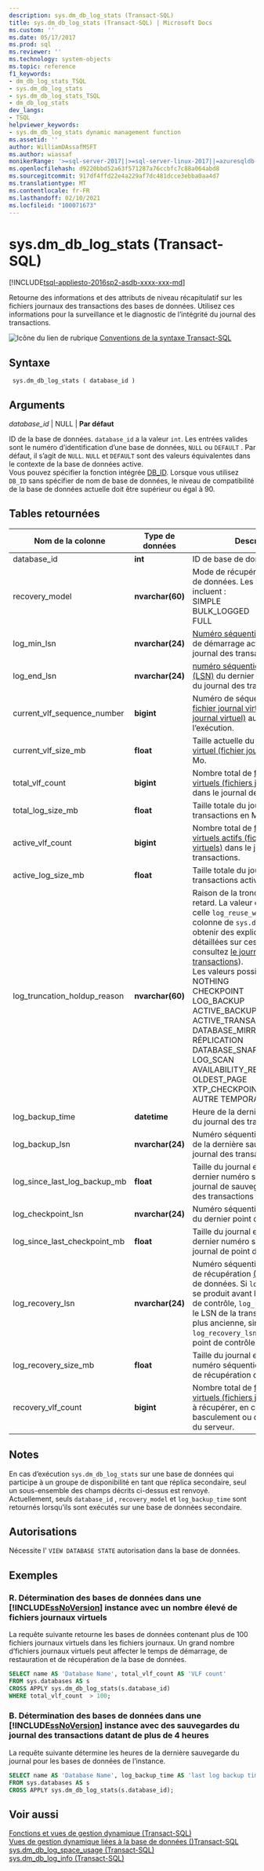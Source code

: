 ```yaml
---
description: sys.dm_db_log_stats (Transact-SQL)
title: sys.dm_db_log_stats (Transact-SQL) | Microsoft Docs
ms.custom: ''
ms.date: 05/17/2017
ms.prod: sql
ms.reviewer: ''
ms.technology: system-objects
ms.topic: reference
f1_keywords:
- dm_db_log_stats_TSQL
- sys.dm_db_log_stats
- sys.dm_db_log_stats_TSQL
- dm_db_log_stats
dev_langs:
- TSQL
helpviewer_keywords:
- sys.dm_db_log_stats dynamic management function
ms.assetid: ''
author: WilliamDAssafMSFT
ms.author: wiassaf
monikerRange: '>=sql-server-2017||>=sql-server-linux-2017||=azuresqldb-mi-current'
ms.openlocfilehash: d9220bbd52a63f571287a76ccbfc7c88a064abd8
ms.sourcegitcommit: 917df4ffd22e4a229af7dc481dcce3ebba0aa4d7
ms.translationtype: MT
ms.contentlocale: fr-FR
ms.lasthandoff: 02/10/2021
ms.locfileid: "100071673"
---
```

# <a name="sysdm_db_log_stats-transact-sql"></a>sys.dm_db_log_stats (Transact-SQL)   
[!INCLUDE[tsql-appliesto-2016sp2-asdb-xxxx-xxx-md](../../includes/tsql-appliesto-2016sp2-asdb-xxxx-xxx-md.md)]

Retourne des informations et des attributs de niveau récapitulatif sur les fichiers journaux des transactions des bases de données. Utilisez ces informations pour la surveillance et le diagnostic de l’intégrité du journal des transactions.   
  
 ![Icône du lien de rubrique](../../database-engine/configure-windows/media/topic-link.gif "Icône du lien de rubrique") [Conventions de la syntaxe Transact-SQL](../../t-sql/language-elements/transact-sql-syntax-conventions-transact-sql.md)  
  
## <a name="syntax"></a>Syntaxe  
  
```  
 sys.dm_db_log_stats ( database_id )
```  
  
## <a name="arguments"></a>Arguments  

*database_id* | NULL | **Par défaut**

ID de la base de données. `database_id` a la valeur `int`. Les entrées valides sont le numéro d’identification d’une base de données, `NULL` ou `DEFAULT` . Par défaut, il s’agit de `NULL`. `NULL` et `DEFAULT` sont des valeurs équivalentes dans le contexte de la base de données active.  
Vous pouvez spécifier la fonction intégrée [DB_ID](../../t-sql/functions/db-id-transact-sql.md). Lorsque vous utilisez `DB_ID` sans spécifier de nom de base de données, le niveau de compatibilité de la base de données actuelle doit être supérieur ou égal à 90.

  
## <a name="tables-returned"></a>Tables retournées  
  
|Nom de la colonne|Type de données|Description|  
|-----------------|---------------|-----------------|  
|database_id    |**int**    |ID de base de données |  
|recovery_model |**nvarchar(60)**   |   Mode de récupération de la base de données. Les valeurs possibles incluent : <br /> SIMPLE<br /> BULK_LOGGED <br /> FULL |  
|log_min_lsn    |**nvarchar(24)**   |   [Numéro séquentiel](../../relational-databases/sql-server-transaction-log-architecture-and-management-guide.md#Logical_Arch) dans le journal de démarrage actuel dans le journal des transactions.|  
|log_end_lsn    |**nvarchar(24)**   |   [numéro séquentiel dans le journal (LSN)](../../relational-databases/sql-server-transaction-log-architecture-and-management-guide.md#Logical_Arch) du dernier enregistrement du journal des transactions.|  
|current_vlf_sequence_number    |**bigint** |   Numéro de séquence actuel du [fichier journal virtuel (fichier journal virtuel)](../../relational-databases/sql-server-transaction-log-architecture-and-management-guide.md#physical_arch) au moment de l’exécution.|  
|current_vlf_size_mb    |**float**  |   Taille actuelle du [fichier journal virtuel (fichier journal virtuel)](../../relational-databases/sql-server-transaction-log-architecture-and-management-guide.md#physical_arch) en Mo.|   
|total_vlf_count    |**bigint** |   Nombre total de [fichiers journaux virtuels (fichiers journaux virtuels)](../../relational-databases/sql-server-transaction-log-architecture-and-management-guide.md#physical_arch) dans le journal des transactions. |  
|total_log_size_mb  |**float**  |   Taille totale du journal des transactions en Mo. |  
|active_vlf_count   |**bigint** |   Nombre total de [fichiers journaux virtuels actifs (fichiers journaux virtuels)](../../relational-databases/sql-server-transaction-log-architecture-and-management-guide.md#physical_arch) dans le journal des transactions.|  
|active_log_size_mb |**float**  |   Taille totale du journal des transactions actives en Mo.|  
|log_truncation_holdup_reason   |**nvarchar(60)**   |   Raison de la troncation du journal retard. La valeur est identique à celle  `log_reuse_wait_desc` de la colonne de `sys.databases` .  (Pour obtenir des explications plus détaillées sur ces valeurs, consultez [le journal des transactions](../../relational-databases/logs/the-transaction-log-sql-server.md)). <br />Les valeurs possibles incluent : <br />NOTHING<br />CHECKPOINT<br />LOG_BACKUP<br />ACTIVE_BACKUP_OR_RESTORE<br />ACTIVE_TRANSACTION<br />DATABASE_MIRRORING<br />RÉPLICATION<br />DATABASE_SNAPSHOT_CREATION<br />LOG_SCAN<br />AVAILABILITY_REPLICA<br />OLDEST_PAGE<br />XTP_CHECKPOINT<br />AUTRE TEMPORAIRE |  
|log_backup_time    |**datetime**   |   Heure de la dernière sauvegarde du journal des transactions.|   
|log_backup_lsn |**nvarchar(24)**   |   Numéro séquentiel dans le journal de la dernière sauvegarde du journal des transactions [(LSN)](../../relational-databases/sql-server-transaction-log-architecture-and-management-guide.md#Logical_Arch).|   
|log_since_last_log_backup_mb   |**float**  |   Taille du journal en Mo depuis le dernier numéro séquentiel dans le journal de sauvegarde du journal des transactions [(LSN)](../../relational-databases/sql-server-transaction-log-architecture-and-management-guide.md#Logical_Arch).|  
|log_checkpoint_lsn |**nvarchar(24)**   |   Numéro séquentiel dans le journal du dernier point de contrôle [(LSN)](../../relational-databases/sql-server-transaction-log-architecture-and-management-guide.md#Logical_Arch).|  
|log_since_last_checkpoint_mb   |**float**  |   Taille du journal en Mo depuis le dernier numéro séquentiel dans le journal de point de contrôle [(LSN)](../../relational-databases/sql-server-transaction-log-architecture-and-management-guide.md#Logical_Arch).|  
|log_recovery_lsn   |**nvarchar(24)**   |   Numéro séquentiel dans le journal de récupération [(LSN)](../../relational-databases/sql-server-transaction-log-architecture-and-management-guide.md#Logical_Arch) de la base de données. Si `log_recovery_lsn` se produit avant le LSN de point de contrôle, `log_recovery_lsn` est le LSN de la transaction active la plus ancienne, sinon `log_recovery_lsn` est le LSN de point de contrôle.|  
|log_recovery_size_mb   |**float**  |   Taille du journal en Mo depuis le numéro séquentiel dans le journal de récupération du journal [(LSN)](../../relational-databases/sql-server-transaction-log-architecture-and-management-guide.md#Logical_Arch).|  
|recovery_vlf_count |**bigint** |   Nombre total de [fichiers journaux virtuels (fichiers journaux virtuels)](../../relational-databases/sql-server-transaction-log-architecture-and-management-guide.md#physical_arch) à récupérer, en cas de basculement ou de redémarrage du serveur. |  


## <a name="remarks"></a>Notes
En cas d’exécution `sys.dm_db_log_stats` sur une base de données qui participe à un groupe de disponibilité en tant que réplica secondaire, seul un sous-ensemble des champs décrits ci-dessus est renvoyé.  Actuellement, seuls `database_id` , `recovery_model` et `log_backup_time` sont retournés lorsqu’ils sont exécutés sur une base de données secondaire.   

## <a name="permissions"></a>Autorisations  
Nécessite l' `VIEW DATABASE STATE` autorisation dans la base de données.   
  
## <a name="examples"></a>Exemples  

### <a name="a-determining-databases-in-a-ssnoversion-instance-with-high-number-of-vlfs"></a>R. Détermination des bases de données dans une [!INCLUDE[ssNoVersion](../../includes/ssnoversion-md.md)] instance avec un nombre élevé de fichiers journaux virtuels   
La requête suivante retourne les bases de données contenant plus de 100 fichiers journaux virtuels dans les fichiers journaux. Un grand nombre d’fichiers journaux virtuels peut affecter le temps de démarrage, de restauration et de récupération de la base de données.

```sql  
SELECT name AS 'Database Name', total_vlf_count AS 'VLF count' 
FROM sys.databases AS s
CROSS APPLY sys.dm_db_log_stats(s.database_id) 
WHERE total_vlf_count  > 100;
```   

### <a name="b-determining-databases-in-a-ssnoversion-instance-with-transaction-log-backups-older-than-4-hours"></a>B. Détermination des bases de données dans une [!INCLUDE[ssNoVersion](../../includes/ssnoversion-md.md)] instance avec des sauvegardes du journal des transactions datant de plus de 4 heures   
La requête suivante détermine les heures de la dernière sauvegarde du journal pour les bases de données de l’instance.

```sql  
SELECT name AS 'Database Name', log_backup_time AS 'last log backup time' 
FROM sys.databases AS s
CROSS APPLY sys.dm_db_log_stats(s.database_id); 
```

## <a name="see-also"></a>Voir aussi  
[Fonctions et vues de gestion dynamique &#40;Transact-SQL&#41;](../../relational-databases/system-dynamic-management-views/system-dynamic-management-views.md)   
[Vues de gestion dynamique liées à la base de données &#40;&#41;Transact-SQL ](../../relational-databases/system-dynamic-management-views/database-related-dynamic-management-views-transact-sql.md)   
[sys.dm_db_log_space_usage &#40;Transact-SQL&#41;](../../relational-databases/system-dynamic-management-views/sys-dm-db-log-space-usage-transact-sql.md)   
[sys.dm_db_log_info &#40;Transact-SQL&#41;](../../relational-databases/system-dynamic-management-views/sys-dm-db-log-info-transact-sql.md)    
  
